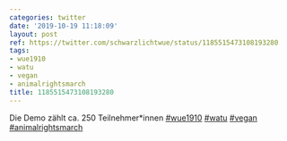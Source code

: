 ```yaml
---
categories: twitter
date: '2019-10-19 11:18:09'
layout: post
ref: https://twitter.com/schwarzlichtwue/status/1185515473108193280
tags:
- wue1910
- watu
- vegan
- animalrightsmarch
title: 1185515473108193280
---
```

Die Demo zählt ca. 250 Teilnehmer\*innen [#wue1910](/t/wue1910) [#watu](/t/watu) [#vegan](/t/vegan) [#animalrightsmarch](/t/animalrightsmarch)